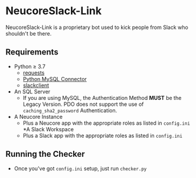 # NeucoreSlack-Link
NeucoreSlack-Link is a proprietary bot used to kick people from Slack who shouldn't be there.

## Requirements
* Python ≥ 3.7
  * [requests](https://pypi.org/project/requests/)
  * [Python MySQL Connector](https://dev.mysql.com/downloads/connector/python/)
  * [slackclient](https://github.com/slackapi/python-slackclient)
* An SQL Server
  * If you are using MySQL, the Authentication Method **MUST** be the Legacy Version. PDO does not support the use of `caching_sha2_password` Authentication. 
* A Neucore Instance
  * Plus a Neucore app with the appropriate roles as listed in `config.ini`
*A Slack Workspace
  * Plus a Slack app with the appropriate roles as listed in `config.ini`
  
## Running the Checker
* Once you've got `config.ini` setup, just run `checker.py`
